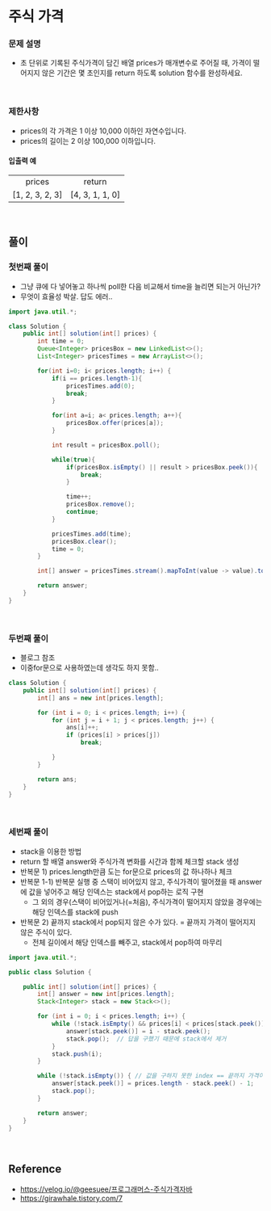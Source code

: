 # 주식 가격

### 문제 설명
- 초 단위로 기록된 주식가격이 담긴 배열 prices가 매개변수로 주어질 때, 가격이 떨어지지 않은 기간은 몇 초인지를 return 하도록 solution 함수를 완성하세요.

<br>

### 제한사항
- prices의 각 가격은 1 이상 10,000 이하인 자연수입니다.
- prices의 길이는 2 이상 100,000 이하입니다.

#### 입출력 예
|||
|:---:|:---:|
|prices|return|
|\[1, 2, 3, 2, 3\]|\[4, 3, 1, 1, 0\]|

<br>

## 풀이
### 첫번째 풀이
- 그냥 큐에 다 넣어놓고 하나씩 poll한 다음 비교해서 time을 늘리면 되는거 아닌가?
- 무엇이 효율성 박살. 답도 에러..
```java
import java.util.*;

class Solution {
    public int[] solution(int[] prices) {
        int time = 0;
        Queue<Integer> pricesBox = new LinkedList<>();
        List<Integer> pricesTimes = new ArrayList<>();

        for(int i=0; i< prices.length; i++) {
            if(i == prices.length-1){
                pricesTimes.add(0);
                break;
            }

            for(int a=i; a< prices.length; a++){
                pricesBox.offer(prices[a]);
            }

            int result = pricesBox.poll();

            while(true){
                if(pricesBox.isEmpty() || result > pricesBox.peek()){
                    break;
                }

                time++;
                pricesBox.remove();
                continue;
            }

            pricesTimes.add(time);
            pricesBox.clear();
            time = 0;
        }

        int[] answer = pricesTimes.stream().mapToInt(value -> value).toArray();

        return answer;
    }
}
```

<br>

### 두번째 풀이
- 블로그 참조
- 이중for문으로 사용하였는데 생각도 하지 못함..

```java
class Solution {
    public int[] solution(int[] prices) {
        int[] ans = new int[prices.length];

        for (int i = 0; i < prices.length; i++) {
            for (int j = i + 1; j < prices.length; j++) {
                ans[i]++;
                if (prices[i] > prices[j]) 
                    break;

            }
        }

        return ans;
    }
}
```

<br>

### 세번째 풀이
- stack을 이용한 방법
- return 할 배열 answer와 주식가격 변화를 시간과 함께 체크할 stack 생성
- 반복문 1) prices.length만큼 도는 for문으로 prices의 값 하나하나 체크
- 반복문 1-1) 반복문 실행 중 스택이 비어있지 않고, 주식가격이 떨어졌을 때 answer에 값을 넣어주고 해당 인덱스는 stack에서 pop하는 로직 구현
    - 그 외의 경우(스택이 비어있거나(=처음), 주식가격이 떨어지지 않았을 경우에는 해당 인덱스를 stack에 push
- 반복문 2) 끝까지 stack에서 pop되지 않은 수가 있다. = 끝까지 가격이 떨어지지 않은 주식이 있다.
    - 전체 길이에서 해당 인덱스를 빼주고, stack에서 pop하여 마무리

```java
import java.util.*;

public class Solution {

    public int[] solution(int[] prices) {
        int[] answer = new int[prices.length];
        Stack<Integer> stack = new Stack<>();

        for (int i = 0; i < prices.length; i++) {
            while (!stack.isEmpty() && prices[i] < prices[stack.peek()]) {
                answer[stack.peek()] = i - stack.peek();
                stack.pop();  // 답을 구했기 때문에 stack에서 제거
            }
            stack.push(i);
        }

        while (!stack.isEmpty()) { // 값을 구하지 못한 index == 끝까지 가격이 떨어지지 않은 주식
            answer[stack.peek()] = prices.length - stack.peek() - 1;
            stack.pop();
        }

        return answer;
    }
}
```

<br>

## Reference
- https://velog.io/@geesuee/프로그래머스-주식가격자바
- https://girawhale.tistory.com/7